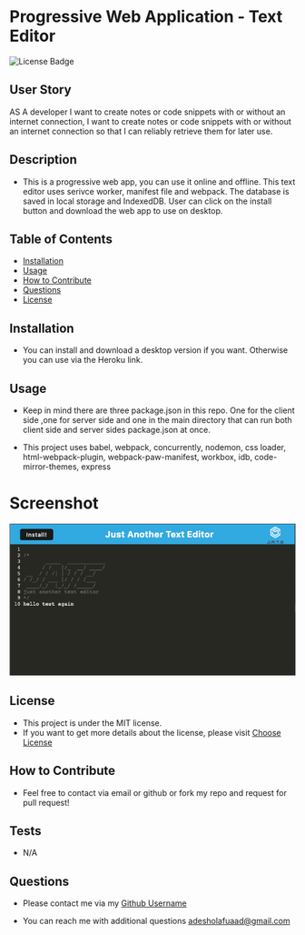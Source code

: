 # Progressive Web Application - Text Editor
![License Badge](https://img.shields.io/badge/license-MIT-brightgreen)

## User Story
AS A developer I want to create notes or code snippets with or without an internet connection, I want to create notes or code snippets with or without an internet connection so that I can reliably retrieve them for later use.


## Description
* This is a progressive web app, you can use it online and offline. This text editor uses serivce worker, manifest file and webpack. The database is saved in local storage and IndexedDB. User can click on the install button and download the web app to use on desktop.

## Table of Contents
- [Installation](#installation)
- [Usage](#usage)
- [How to Contribute](#how-to-contribute)
- [Questions](#questions)
- [License](#license)

## Installation
* You can install and download a desktop version if you want. Otherwise you can use via the Heroku link.

## Usage
* Keep in mind there are three package.json in this repo. One for the client side ,one for server side and one in the main directory that can run both client side and server sides package.json at once.

* This project uses babel, webpack, concurrently, nodemon, css loader, html-webpack-plugin, webpack-paw-manifest, workbox, idb, code-mirror-themes, express

# Screenshot
![Screenshot](./screenshot/pwa-text-editor.png)

## License
* This project is under the MIT license.
* If you want to get more details about the license, please visit [Choose License](https://choosealicense.com "Choose License")

## How to Contribute
* Feel free to contact via email or github or fork my repo and request for pull request!

## Tests
* N/A

## Questions
* Please contact me via my [Github Username](https://github.com/adefuaad)

* You can reach me with additional questions <a href="mailto:adesholafuaad@gmail.com">adesholafuaad@gmail.com</a>


